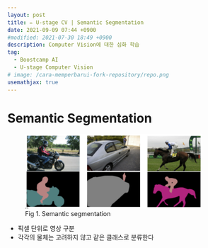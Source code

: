 ```yaml
---
layout: post
title: ✏️ U-stage CV | Semantic Segmentation
date: 2021-09-09 07:44 +0900
#modified: 2021-07-30 18:49 +0900
description: Computer Vision에 대한 심화 학습
tag:
  - Boostcamp AI
  - U-stage Computer Vision
# image: /cara-memperbarui-fork-repository/repo.png
usemathjax: true
---
```


# Semantic Segmentation

<figure>
<img src="/assets/img/Screen Shot 2021-09-22 at 5.28.40 PM.png" width="400">
<figcaption>Fig 1. Semantic segmentation</figcaption>
</figure>

- 픽셀 단위로 영상 구분
- 각각의 물체는 고려하지 않고 같은 클래스로 분류한다